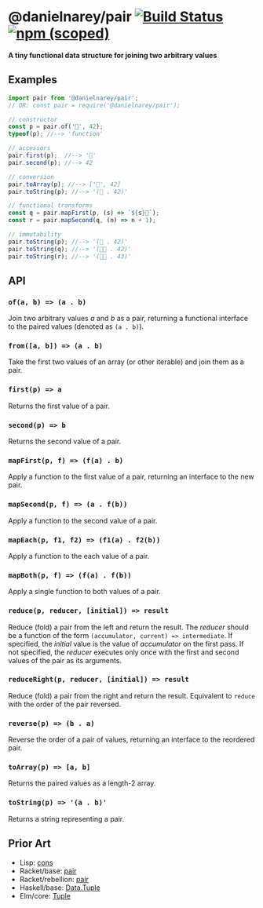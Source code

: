 # @danielnarey/pair [![Build Status](https://travis-ci.com/danielnarey/pair.svg?branch=master)](https://travis-ci.com/danielnarey/pair) [![npm (scoped)](https://img.shields.io/npm/v/@danielnarey/pair)](https://www.npmjs.com/package/@danielnarey/pair)

**A tiny functional data structure for joining two arbitrary values**


## Examples

```js
import pair from '@danielnarey/pair';
// OR: const pair = require('@danielnarey/pair');

// constructor
const p = pair.of('🍐', 42);
typeof(p); //--> 'function'

// accessors
pair.first(p);  //--> '🍐'
pair.second(p); //--> 42

// conversion
pair.toArray(p); //--> ['🍐', 42]
pair.toString(p); //--> '(🍐 . 42)'

// functional transforms
const q = pair.mapFirst(p, (s) => `${s}🍎`);
const r = pair.mapSecond(q, (n) => n + 1);

// immutability
pair.toString(p); //--> '(🍐 . 42)'
pair.toString(q); //--> '(🍐🍎 . 42)'
pair.toString(r); //--> '(🍐🍎 . 43)'

```

## API

### `of(a, b) => (a . b)`
Join two arbitrary values *a* and *b* as a pair, returning a functional interface to the paired values (denoted as `(a . b)`).

### `from([a, b]) => (a . b)`
Take the first two values of an array (or other iterable) and join them as a pair. 

### `first(p) => a`
Returns the first value of a pair.

### `second(p) => b`
Returns the second value of a pair.

### `mapFirst(p, f) => (f(a) . b)`
Apply a function to the first value of a pair, returning an interface to the new pair.

### `mapSecond(p, f) => (a . f(b))`
Apply a function to the second value of a pair.

### `mapEach(p, f1, f2) => (f1(a) . f2(b))`
Apply a function to the each value of a pair.

### `mapBoth(p, f) => (f(a) . f(b))`
Apply a single function to both values of a pair.

### `reduce(p, reducer, [initial]) => result`
Reduce (fold) a pair from the left and return the result. The *reducer* should be a function of the form `(accumulator, current) => intermediate`. If specified, the *initial* value is the value of *accumulator* on the first pass. If not specified, the *reducer* executes only once with the first and second values of the pair as its arguments.

### `reduceRight(p, reducer, [initial]) => result`
Reduce (fold) a pair from the right and return the result. Equivalent to `reduce` with the order of the pair reversed.

### `reverse(p) => (b . a)`
Reverse the order of a pair of values, returning an interface to the reordered pair.

### `toArray(p) => [a, b]`
Returns the paired values as a length-2 array.

### `toString(p) => '(a . b)'`
Returns a string representing a pair. 


## Prior Art
- Lisp: [cons](https://en.m.wikipedia.org/wiki/Cons)
- Racket/base: [pair](https://docs.racket-lang.org/reference/pairs.html)
- Racket/rebellion: [pair](https://docs.racket-lang.org/rebellion/Pairs.html)
- Haskell/base: [Data.Tuple](https://hackage.haskell.org/package/base-4.12.0.0/docs/Data-Tuple.html)
- Elm/core: [Tuple](https://package.elm-lang.org/packages/elm/core/latest/Tuple)
